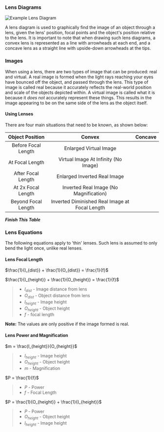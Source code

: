 ### Lens Diagrams

![Example Lens Diagram](exampleLensDiagram.png)

A lens diagram is used to graphically find the image of an object through a lens, given the lens' position, focal points and the object's position relative to the lens. It is important to note that when drawing such lens diagrams, a convex lens is represented as a line with arrowheads at each end, and a concave lens as a straight line with upside-down arrowheads at the tips.

### Images
When using a lens, there are two types of image that can be produced: real and virtual. A real image is formed when the light rays reaching your eyes have bounced off the object, and passed through the lens. This type of image is called real because it accurately reflects the real-world position and scale of the objects depicted within. A virtual image is called what it is because it *does not* accurately represent these things. This results in the image appearing to be on the same side of the lens as the object itself.

#### Using Lenses
There are four main situations that need to be known, as shown below:

| Object Position | Convex | Concave |
| :---: | :---: | :---: |
| Before Focal Length | Enlarged Virtual Image | |
| At Focal Length | Virtual Image At Infinity (No Image) | |
| After Focal Length | Enlarged Inverted Real Image | | 
| At 2x Focal Length | Inverted Real Image (No Magnification) | |
| Beyond Focal Length | Inverted Diminished Real Image at Focal Length | | 

***Finish This Table***

### Lens Equations
The following equations apply to 'thin' lenses. Such lens is assumed to only bend the light once, unlike real lenses.

#### Lens Focal Length
$\frac{1}{I_{dist}} + \frac{1}{O_{dist}} = \frac{1}{f}$ 

$\frac{1}{I_{height}} + \frac{1}{O_{height}} = \frac{1}{f}$
> - $I_{dist}$ - Image distance from lens
> - $O_{dist}$ - Object distance from lens
> - $I_{height}$ - Image height
> - $O_{height}$ - Object height
> - $f$ - focal length

**Note:** The values are only positive if the image formed is real.

#### Lens Power and Magnification
$m = \frac{I_{height}}{O_{height}}$
> - $I_{height}$ - Image height
> - $O_{height}$ - Object height
> - $m$ - Magnification

$P = \frac{1}{f}$
> - $P$ - Power
> - $f$ - Focal Length

$P = \frac{1}{O_{height}} + \frac{1}{I_{height}}$
> - $P$ - Power
> - $O_{height}$ - Object height
> - $I_{height}$ - Image height